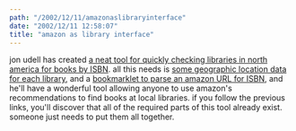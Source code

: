 ```yaml
---
path: "/2002/12/11/amazonaslibraryinterface" 
date: "2002/12/11 12:58:07" 
title: "amazon as library interface" 
---
```

jon udell has created <a href="http://weblog.infoworld.com/udell/gems/lib.html">a neat tool for quickly checking libraries in north america for books by ISBN</a>. all this needs is <a href="http://www.cryptnet.net/fsp/zipdy/">some geographic location data for each library</a>, and a <a href="http://www.onfocus.com/bookwatch/BookPost_info.asp">bookmarklet to parse an amazon URL for ISBN</a>, and he'll have a wonderful tool allowing anyone to use amazon's recommendations to find books at local libraries. if you follow the previous links, you'll discover that all of the required parts of this tool already exist. someone just needs to put them all together.